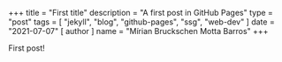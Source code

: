 +++
title = "First title"
description = "A first post in GitHub Pages"
type = "post"
tags = [
    "jekyll",
    "blog",
    "github-pages",
    "ssg",
    "web-dev"
]
date = "2021-07-07"
[ author ]
  name = "Mírian Bruckschen Motta Barros"
+++

First post!
